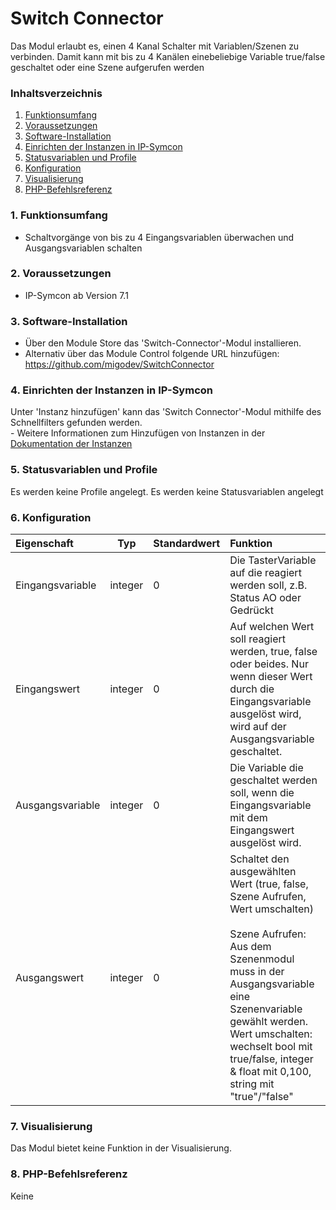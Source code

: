 # Switch Connector
Das Modul erlaubt es, einen 4 Kanal Schalter mit Variablen/Szenen zu verbinden.
Damit kann mit bis zu 4 Kanälen einebeliebige Variable true/false geschaltet oder eine Szene aufgerufen werden

### Inhaltsverzeichnis

1. [Funktionsumfang](#1-funktionsumfang)
2. [Voraussetzungen](#2-voraussetzungen)
3. [Software-Installation](#3-software-installation)
4. [Einrichten der Instanzen in IP-Symcon](#4-einrichten-der-instanzen-in-ip-symcon)
5. [Statusvariablen und Profile](#5-statusvariablen-und-profile)
6. [Konfiguration](#6-konfiguration)
7. [Visualisierung](#7-visualisierung)
8. [PHP-Befehlsreferenz](#8-php-befehlsreferenz)


### 1. Funktionsumfang

* Schaltvorgänge von bis zu 4 Eingangsvariablen überwachen und Ausgangsvariablen schalten

### 2. Voraussetzungen

- IP-Symcon ab Version 7.1

### 3. Software-Installation

* Über den Module Store das 'Switch-Connector'-Modul installieren.
* Alternativ über das Module Control folgende URL hinzufügen: https://github.com/migodev/SwitchConnector

### 4. Einrichten der Instanzen in IP-Symcon

 Unter 'Instanz hinzufügen' kann das 'Switch Connector'-Modul mithilfe des Schnellfilters gefunden werden.  
	- Weitere Informationen zum Hinzufügen von Instanzen in der [Dokumentation der Instanzen](https://www.symcon.de/service/dokumentation/konzepte/instanzen/#Instanz_hinzufügen)

### 5. Statusvariablen und Profile

Es werden keine Profile angelegt.
Es werden keine Statusvariablen angelegt

### 6. Konfiguration

| Eigenschaft                                           |   Typ   | Standardwert | Funktion                                                  |
|:------------------------------------------------------|:-------:|:-------------|:----------------------------------------------------------|
| Eingangsvariable                                      | integer | 0            | Die TasterVariable auf die reagiert werden soll, z.B. Status AO oder Gedrückt |
| Eingangswert                                      	| integer | 0            | Auf welchen Wert soll reagiert werden, true, false oder beides. Nur wenn dieser Wert durch die Eingangsvariable ausgelöst wird, wird auf der Ausgangsvariable geschaltet. |
| Ausgangsvariable                                      | integer | 0            | Die Variable die geschaltet werden soll, wenn die Eingangsvariable mit dem Eingangswert ausgelöst wird. |
| Ausgangswert                                          | integer | 0            | Schaltet den ausgewählten Wert (true, false, Szene Aufrufen, Wert umschalten) <br /><br />Szene Aufrufen: Aus dem Szenenmodul muss in der Ausgangsvariable eine Szenenvariable gewählt werden.<br />Wert umschalten: wechselt bool mit true/false, integer & float mit 0,100, string mit "true"/"false" |

### 7. Visualisierung

Das Modul bietet keine Funktion in der Visualisierung.

### 8. PHP-Befehlsreferenz

Keine